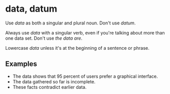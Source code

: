 # data, datum

Use *data* as both a singular and plural noun. Don't use *datum*.

Always use *data* with a singular verb, even if you're talking about more than one data set. Don't use *the data are*.

Lowercase *data* unless it's at the beginning of a sentence or phrase. 

## Examples

- The data shows that 95 percent of users prefer a graphical interface.  
- The data gathered so far is incomplete.  
- These facts contradict earlier data.
